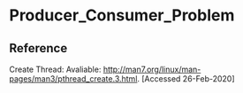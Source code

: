 # Producer_Consumer_Problem

## Reference
Create Thread:
Avaliable: http://man7.org/linux/man-pages/man3/pthread_create.3.html. 
[Accessed 26-Feb-2020]